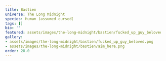 ```yaml
---
title: Bastien
universe: The Long Midnight
species: Human (assumed cursed)
tags: []
bio: ''
featured: assets/images/the-long-midnight/bastien/fucked_up_guy_beloved.png
gallery:
- assets/images/the-long-midnight/bastien/fucked_up_guy_beloved.png
- assets/images/the-long-midnight/bastien/aim_here.png
order: 28.0
---
```

